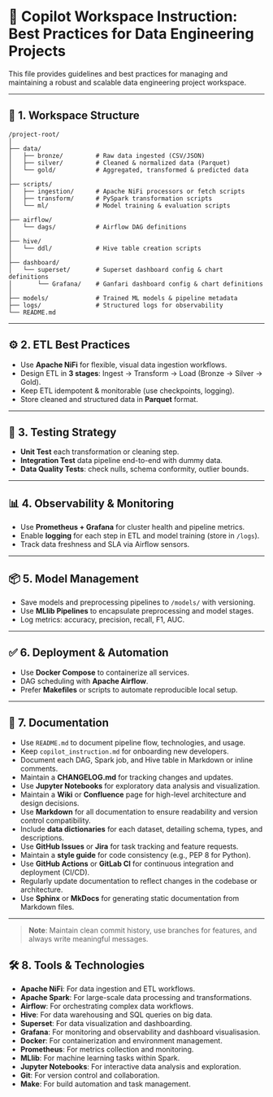 
# 🧠 Copilot Workspace Instruction: Best Practices for Data Engineering Projects

This file provides guidelines and best practices for managing and maintaining a robust and scalable data engineering project workspace.

---

## 📁 1. Workspace Structure

```
/project-root/
│
├── data/
│   ├── bronze/         # Raw data ingested (CSV/JSON)
│   ├── silver/         # Cleaned & normalized data (Parquet)
│   └── gold/           # Aggregated, transformed & predicted data
│
├── scripts/
│   ├── ingestion/      # Apache NiFi processors or fetch scripts
│   ├── transform/      # PySpark transformation scripts
│   └── ml/             # Model training & evaluation scripts
│
├── airflow/
│   └── dags/           # Airflow DAG definitions
│
├── hive/
│   └── ddl/            # Hive table creation scripts
│
├── dashboard/
│   └── superset/       # Superset dashboard config & chart definitions
│       └── Grafana/    # Ganfari dashboard config & chart definitions
│
├── models/             # Trained ML models & pipeline metadata
├── logs/               # Structured logs for observability
└── README.md
```

---

## ⚙️ 2. ETL Best Practices

- Use **Apache NiFi** for flexible, visual data ingestion workflows.
- Design ETL in **3 stages**: Ingest → Transform → Load (Bronze → Silver → Gold).
- Keep ETL idempotent & monitorable (use checkpoints, logging).
- Store cleaned and structured data in **Parquet** format.

---

## 🧪 3. Testing Strategy

- **Unit Test** each transformation or cleaning step.
- **Integration Test** data pipeline end-to-end with dummy data.
- **Data Quality Tests**: check nulls, schema conformity, outlier bounds.

---

## 📊 4. Observability & Monitoring

- Use **Prometheus + Grafana** for cluster health and pipeline metrics.
- Enable **logging** for each step in ETL and model training (store in `/logs`).
- Track data freshness and SLA via Airflow sensors.

---

## 📦 5. Model Management

- Save models and preprocessing pipelines to `/models/` with versioning.
- Use **MLlib Pipelines** to encapsulate preprocessing and model stages.
- Log metrics: accuracy, precision, recall, F1, AUC.

---

## ✅ 6. Deployment & Automation

- Use **Docker Compose** to containerize all services.
- DAG scheduling with **Apache Airflow**.
- Prefer **Makefiles** or scripts to automate reproducible local setup.

---

## 📄 7. Documentation

- Use `README.md` to document pipeline flow, technologies, and usage.
- Keep `copilot_instruction.md` for onboarding new developers.
- Document each DAG, Spark job, and Hive table in Markdown or inline comments.
- Maintain a **CHANGELOG.md** for tracking changes and updates.
- Use **Jupyter Notebooks** for exploratory data analysis and visualization.
- Maintain a **Wiki** or **Confluence** page for high-level architecture and design decisions.
- Use **Markdown** for all documentation to ensure readability and version control compatibility.
- Include **data dictionaries** for each dataset, detailing schema, types, and descriptions.
- Use **GitHub Issues** or **Jira** for task tracking and feature requests.
- Maintain a **style guide** for code consistency (e.g., PEP 8 for Python).
- Use **GitHub Actions** or **GitLab CI** for continuous integration and deployment (CI/CD).
- Regularly update documentation to reflect changes in the codebase or architecture.
- Use **Sphinx** or **MkDocs** for generating static documentation from Markdown files.
---

> **Note**: Maintain clean commit history, use branches for features, and always write meaningful messages.

## 🛠️ 8. Tools & Technologies

- **Apache NiFi**: For data ingestion and ETL workflows.
- **Apache Spark**: For large-scale data processing and transformations.
- **Airflow**: For orchestrating complex data workflows.
- **Hive**: For data warehousing and SQL queries on big data.
- **Superset**: For data visualization and dashboarding.
- **Grafana**: For monitoring and observability and dashboard visualisasion.
- **Docker**: For containerization and environment management.
- **Prometheus**: For metrics collection and monitoring.
- **MLlib**: For machine learning tasks within Spark.
- **Jupyter Notebooks**: For interactive data analysis and exploration.
- **Git**: For version control and collaboration.
- **Make**: For build automation and task management.
